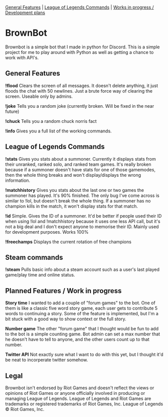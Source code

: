 [General Features](https://github.com/wethegreenpeople/BrownBot#general-features) | 
[League of Legends Commands](https://github.com/wethegreenpeople/BrownBot#league-of-legends-commands) | 
[Works in progress / Development plans](https://github.com/wethegreenpeople/BrownBot#planned-features--work-in-progress)

# BrownBot
Brownbot is a simple bot that I made in python for Discord. This is a simple project for me to play around with Python
as well as getting a chance to work with API's. 

General Features
--------
**!flood**
Clears the screen of all messages. It doesn't delete anything, it just floods the chat with 50 newlines. Just a brute force way of clearing the screen. Useable only by admins.

**!joke**
Tells you a random joke (currently broken. Will be fixed in the near future)

**!chuck**
Tells you a random chuck norris fact

**!info**
Gives you a full list of the working commands.

League of Legends Commands
------------
**!stats**
Gives you stats about a summoner. Currently it displays stats from their unranked, ranked solo, and ranked team games. It's really broken because if a summoner doesn't have stats for one of those gamemodes, then the whole thing breaks and won't display/displays the wrong information.

**!matchhistory**
Gives you stats about the last one or two games the summoner has played. It's 90% finished. The only bug I've come across is similar to !lol, but doesn't break the whole thing. If a summoner has no champion kills in the match, it won't display stats for that match.

**!id**
Simple. Gives the ID of a summoner. It'd be better if people used their ID when using !lol and !matchhistory because it uses one less API call, but it's not a big deal and I don't expect anyone to memorise their ID. Mainly used for development purposes. Works 100%

**!freechamps**
Displays the current rotation of free champions

Steam commands
------------
**!steam** 
Pulls basic info about a steam account such as a user's last played game/play time and online status.

Planned Features / Work in progress
---------
**Story time**
I wanted to add a couple of "forum games" to the bot. One of them is like a classic five word story game,
each user gets to contribute 5 words to continuing a story. Some of the feature is implemented, but I'm a bit stuck
with a good way to show context or the full story.

**Number game**
The other "forum game" that I thought would be fun to add to the bot is a simple counting game. Bot admin can
set a max number that he doesn't have to tell to anyone, and the other users count up to that number.


**Twitter API**
Not exactly sure what I want to do with this yet, but I thought it'd be neat to incorperate twitter somehow.

Legal
--------
Brownbot isn't endorsed by Riot Games and doesn't reflect the views or opinions of Riot Games or anyone officially involved in producing or managing League of Legends. League of Legends and Riot Games are trademarks or registered trademarks of Riot Games, Inc. League of Legends © Riot Games, Inc.
